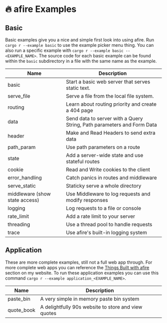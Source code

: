# 🔥 afire Examples

## Basic

Basic examples give you a nice and simple first look into using afire.
Run `cargo r --example basic` to use the example picker menu thing.
You can also run a specific example with `cargo r --example basic -- <EXAMPLE_NAME>`.
The source code for each basic example can be found within the `basic` subdirectory in a file with the same name as the example.

| Name                           | Description                                                            |
| ------------------------------ | ---------------------------------------------------------------------- |
| basic                          | Start a basic web server that serves static text.                      |
| serve_file                     | Serve a file from the local file system.                               |
| routing                        | Learn about routing priority and create a 404 page                     |
| data                           | Send data to server with a Query String, Path parameters and Form Data |
| header                         | Make and Read Headers to send extra data                               |
| path_param                     | Use path parameters on a route                                         |
| state                          | Add a server-wide state and use stateful routes                        |
| cookie                         | Read and Write cookies to the client                                   |
| error_handling                 | Catch panics in routes and middleware                                  |
| serve_static                   | Staticky serve a whole directory                                       |
| middleware (show state access) | Use Middleware to log requests and modify responses                    |
| logging                        | Log requests to a file or console                                      |
| rate_limit                     | Add a rate limit to your server                                        |
| threading                      | Use a thread pool to handle requests                                   |
| trace                          | Use afire's built-in logging system                                    |

## Application

These are more complete examples, still not a full web app through.
For more complete web apps you can reference the [Things Built with afire](https://connorcode.com/writing/afire#things-built-with-afire) section on my website.
To run these application examples you can use this command `cargo r --example application_<EXAMPLE_NAME>`.

| Name       | Description                                         |
| ---------- | --------------------------------------------------- |
| paste_bin  | A very simple in memory paste bin system            |
| quote_book | A delightfully 90s website to store and view quotes |

